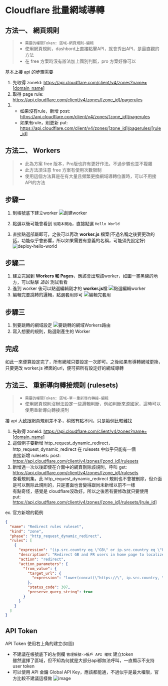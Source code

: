 Cloudflare 批量網域導轉
===

方法一、 網頁規則
---
> * `需要的權限Token: 區域-網頁規則-編輯`
> * 使用網頁規則，dashbord上直接點擊API，就會秀出API，是最直觀的方法
> * 在 free 方案時沒有辦法加上國別判斷，pro 方案好像可以

基本上接 api 的步驟需要
1. 先取得 zoneId: https://api.cloudflare.com/client/v4/zones?name=[domain_name]
2. 取得 page rule: https://api.cloudflare.com/client/v4/zones/[zone_id]/pagerules
3. - 如果沒有rule，新增 post: https://api.cloudflare.com/client/v4/zones/[zone_id]/pagerules
   - 如果有rule，則更新 put: https://api.cloudflare.com/client/v4/zones/[zone_id]/pagerules/[rule_id]


方法二、 Workers
---
> * 此為方案 free 版本，Pro版也許有更好作法。不過步驟也並不複雜
> * 此方法須注意 free 方案有使用次數限制
> * 使用這個方法算是在有大量且頻繁更換網域導轉位置時，可以不用接API的方法
## 步驟一
1. 到帳號底下建立worker
![創建worker](https://github.com/user-attachments/assets/840ea81a-0224-4c0f-8337-c9a60d577bac)

2. 點選以後可能會看到 `從範本開始`，直接點選 `Hello World`
3. 直接點選部屬即可，之後可以再改 **worker.js** 檔案(不過名稱之後要更改的話，功能似乎會影響，所以如果需要有意義的名稱，可能須先設定好)
![deploy-hello-world](https://github.com/user-attachments/assets/fbfb3c4b-e0a3-4007-9bc4-ff5f8e78c654)


## 步驟二
1. 建立完回到 **Workers 和 Pages**，應該會出現該worker，如圖一畫黑線的地方，可以點擊 *造訪* 測試看看
2. 進到 worker 後可以點選編輯剛才的 **worker.js**檔
   ![點選編輯worker](https://github.com/user-attachments/assets/fcb7ca94-beda-47f9-b9ec-63eb3708f0a2)
3. 編輯完要跳轉的邏輯，點選套用即可
   ![編輯完套用](https://github.com/user-attachments/assets/a8069081-c06d-4164-8c84-6c7ddf5dd0a8)

## 步驟三
1. 到要跳轉的網域設定
   ![要跳轉的網域Workers路由](https://github.com/user-attachments/assets/7719886e-8ded-4b47-b3f2-a53669f250f1)
2. 寫入想要的規則，點選剛產生的 Worker

## 完成
如此一來便算設定完了，所有網域只要設定一次即可。之後如果有導轉網域更換，只要更改 worker.js 裡面的url，便可把所有設定好的網域導轉

方法三、 重新導向轉接規則 (rulesets)
---
> * `需要的權限Token: 區域-單一重新導向轉接-編輯`
> * 使用網頁規則沒辦法設定一些邏輯判斷，例如判斷來源國家，這時可以使用重新導向轉接規則

接 api 大致跟網頁規則差不多，稍微有點不同，只是範例比較難找
1. 先取得 zoneId: https://api.cloudflare.com/client/v4/zones?name=[domain_name]
2. 這個例子要新增 http_request_dynamic_redirect，http_request_dynamic_redirect 在 rulesets 中似乎只能有一個  
   直接新增 rulesets: post: https://api.cloudflare.com/client/v4/zones/[zond_id]/rulesets
3. 新增過一次以後即使在介面中的網頁刪除該規則，呼叫 get: https://api.cloudflare.com/client/v4/zones/[zone_id]/rulesets  
   查看規則集，此 http_request_dynamic_redirect 規則也不會被刪除，但介面是可以刪除此規則的，只是畫面也會變得跟尚未新增以前不一樣  
   有點奇怪，感覺是 cloudflare沒改好。所以之後若有要修改就只要使用  
   put: https://api.cloudflare.com/client/v4/zones/[zone_id]/rulesets/[rule_id]

ex. 官方新增的範例
``` json
{
  "name": "Redirect rules ruleset",
  "kind": "zone",
  "phase": "http_request_dynamic_redirect",
  "rules": [
    {
      "expression": "(ip.src.country eq \"GB\" or ip.src.country eq \"FR\") and http.request.uri.path eq \"/\"",
      "description": "Redirect GB and FR users in home page to localized site.",
      "action": "redirect",
      "action_parameters": {
        "from_value": {
          "target_url": {
            "expression": "lower(concat(\"https://\", ip.src.country, \".example.com\"))"
          },
          "status_code": 307,
          "preserve_query_string": true
        }
      }
    }
  ]
}
```

API Token
---
API Token 使用右上角的建立(如圖)
* 不建議在帳號底下的左側欄 `管理帳號->帳戶 API 權杖` 建立token  
  雖然選擇了區域，但不知為何就是大部分api都無法呼叫，一直顯示不支持user token
* 可以使用 API 金鑰 Global API Key，應該都能通，不過似乎是最大權限，官方比較不建議這樣做
![image](https://github.com/user-attachments/assets/5cb5b959-4b60-4b14-83b7-56158d9cca89)
